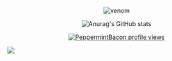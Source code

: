 <div align="center">

  ![venom](https://capsule-render.vercel.app/api?type=venom&height=200&color=gradient&text=PeppermintBacon&fontAlignY=37&textBg=false&fontColor=81F7BE)
  
  ![Anurag's GitHub stats](https://github-readme-stats.vercel.app/api?username=PeppermintBacon&theme=vue&show_icons=true)

  [![PeppermintBacon profile views](https://u8views.com/api/v1/github/profiles/187579910/views/day-week-month-total-count.svg)](https://u8views.com/github/PeppermintBacon)
  
</div>


<a href="mailto:hankooktyrers4@gmail.com"><img src="https://img.shields.io/badge/Gmail-d14836?style=flat-square&logo=Gmail&logoColor=white&link=hankooktyrers4@gmail.com"/></a>
